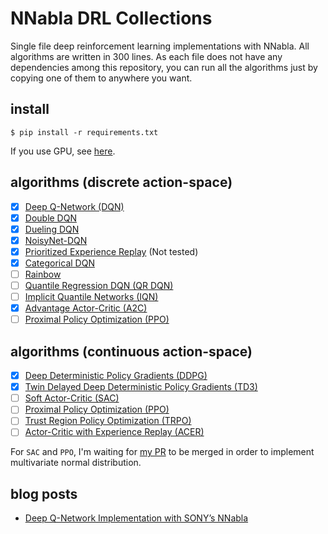 # NNabla DRL Collections
Single file deep reinforcement learning implementations with NNabla.
All algorithms are written in 300 lines.
As each file does not have any dependencies among this repository, you can run all the algorithms just by copying one of them to anywhere you want.

## install
```
$ pip install -r requirements.txt
```
If you use GPU, see [here](https://nnabla.readthedocs.io/en/latest/python/pip_installation_cuda.html).

## algorithms (discrete action-space)
- [x] [Deep Q-Network (DQN)](https://www.nature.com/articles/nature14236)
- [x] [Double DQN](https://arxiv.org/abs/1509.06461)
- [x] [Dueling DQN](https://arxiv.org/abs/1511.06581)
- [x] [NoisyNet-DQN](https://arxiv.org/abs/1706.10295)
- [x] [Prioritized Experience Replay](https://arxiv.org/abs/1511.05952) (Not tested)
- [x] [Categorical DQN](https://arxiv.org/abs/1707.06887)
- [ ] [Rainbow](https://arxiv.org/abs/1710.02298)
- [ ] [Quantile Regression DQN (QR DQN)](https://arxiv.org/abs/1710.10044)
- [ ] [Implicit Quantile Networks (IQN)](https://arxiv.org/abs/1806.06923)
- [x] [Advantage Actor-Critic (A2C)](https://arxiv.org/abs/1602.01783)
- [ ] [Proximal Policy Optimization (PPO)](https://arxiv.org/abs/1707.06347)

## algorithms (continuous action-space)
- [x] [Deep Deterministic Policy Gradients (DDPG)](https://arxiv.org/abs/1509.02971)
- [x] [Twin Delayed Deep Deterministic Policy Gradients (TD3)](https://arxiv.org/abs/1802.09477)
- [ ] [Soft Actor-Critic (SAC)](https://arxiv.org/abs/1801.01290)
- [ ] [Proximal Policy Optimization (PPO)](https://arxiv.org/abs/1707.06347)
- [ ] [Trust Region Policy Optimization (TRPO)](https://arxiv.org/abs/1502.05477)
- [ ] [Actor-Critic with Experience Replay (ACER)](https://arxiv.org/abs/1611.01224)

For `SAC` and `PPO`, I'm waiting for [my PR](https://github.com/sony/nnabla/pull/392) to be merged in order to implement multivariate normal distribution.

## blog posts
- [Deep Q-Network Implementation with SONY’s NNabla](https://towardsdatascience.com/deep-q-network-implementation-with-sonys-nnabla-490d945deb8e)
